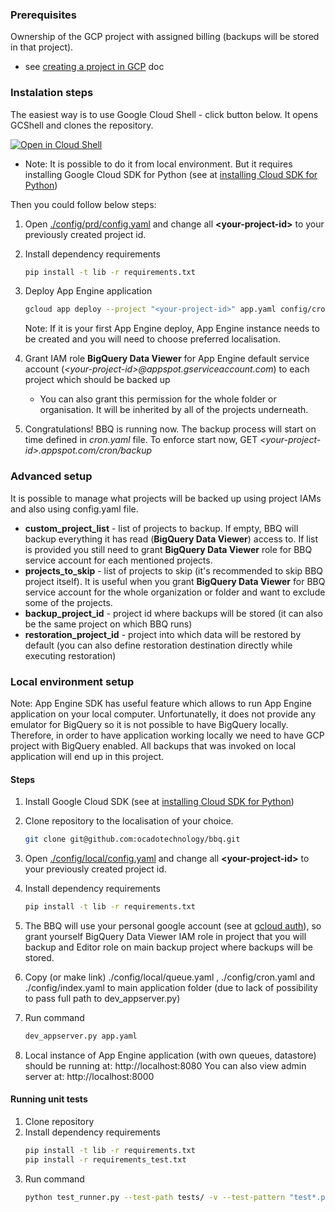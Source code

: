 ### Prerequisites
Ownership of the GCP project with assigned billing (backups will be stored in that project).
 * see [creating a project in GCP](https://support.google.com/cloud/answer/6251787?hl=en#) doc

### Instalation steps

The easiest way is to use Google Cloud Shell - click button below. It opens GCShell and clones the repository. 

<a href="https://console.cloud.google.com/cloudshell/open?git_repo=https://github.com/ocadotechnology/bbq&page=editor&open_in_editor=SETUP.md">
<img alt="Open in Cloud Shell" src ="http://gstatic.com/cloudssh/images/open-btn.png"></a>

<br>
  
  * Note: It is possible to do it from local environment. But it requires installing Google Cloud SDK for Python (see at [installing Cloud SDK for Python](https://cloud.google.com/appengine/docs/standard/python/download))

Then you could follow below steps:
1. Open [./config/prd/config.yaml](./config/prd/config.yaml) and change all **\<your-project-id\>** to your previously created project id. 

1. Install dependency requirements
      ```bash
      pip install -t lib -r requirements.txt
      ```
1.  Deploy App Engine application
       ```bash
       gcloud app deploy --project "<your-project-id>" app.yaml config/cron.yaml config/prd/queue.yaml config/index.yaml
       ```
  
    Note: If it is your first App Engine deploy, App Engine instance needs to be created and you will need to choose preferred localisation. 
1. Grant IAM role **BigQuery Data Viewer** for App Engine default service account (*\<your-project-id\>@appspot.gserviceaccount.com*) to each project which should be backed up
      * You can also grant this permission for the whole folder or organisation. It will be inherited by all of the projects underneath.

1. Congratulations! BBQ is running now. The backup process will start on time defined in *cron.yaml* file. 
To enforce start now, GET *\<your-project-id\>.appspot.com/cron/backup*

### Advanced setup
  It is possible to manage what projects will be backed up using project IAMs and also using config.yaml file.
  * **custom_project_list** - list of projects to backup. If empty, BBQ will backup everything it has read (**BigQuery Data Viewer**) access to. If list is provided you still need to grant **BigQuery Data Viewer** role for BBQ service account for each mentioned projects.
  * **projects_to_skip** - list of projects to skip (it's recommended to skip BBQ project itself). It is useful when you grant **BigQuery Data Viewer** for BBQ service account for the whole organization or folder and want to exclude some of the projects.
  * **backup_project_id** - project id where backups will be stored (it can also be the same project on which BBQ runs)
  * **restoration_project_id** - project into which data will be restored by default (you can also define restoration destination directly while executing restoration)
      


### Local environment setup

Note: App Engine SDK has useful feature which allows to run App Engine application on your local computer. 
Unfortunatelly, it does not provide any emulator for BigQuery so it is not possible to have BigQuery locally. 
Therefore, in order to have application working locally we need to have GCP project with BigQuery enabled.
All backups that was invoked on local application will end up in this project.

#### Steps

1. Install Google Cloud SDK (see at [installing Cloud SDK for Python](https://cloud.google.com/appengine/docs/standard/python/download))

1. Clone repository to the localisation of your choice.
      ```bash
      git clone git@github.com:ocadotechnology/bbq.git
      ```

1. Open [./config/local/config.yaml](./config/local/config.yaml) and change all **\<your-project-id\>** to your previously created project id. 

1. Install dependency requirements
      ```bash
      pip install -t lib -r requirements.txt
      ```

1. The BBQ will use your personal google account (see at [gcloud auth](https://cloud.google.com/sdk/gcloud/reference/auth/)), so grant yourself BigQuery Data Viewer IAM role in project that you will backup and Editor role on main backup project where backups will be stored.

1. Copy (or make link) ./config/local/queue.yaml , ./config/cron.yaml and ./config/index.yaml to main application folder (due to lack of possibility to pass full path to dev_appserver.py)

1. Run command 
      ```bash
      dev_appserver.py app.yaml
      ```
  
1. Local instance of App Engine application (with own queues, datastore) should be running at: http://localhost:8080  You can also view admin server at: http://localhost:8000


#### Running unit tests

1. Clone repository
1. Install dependency requirements
      ```bash
      pip install -t lib -r requirements.txt
      pip install -r requirements_test.txt
      ```
1. Run command
      ```bash
      python test_runner.py --test-path tests/ -v --test-pattern "test*.py" <path to google cloud sdk> 
      ```

